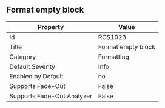 ## Format empty block

Property | Value
--- | --- 
Id | RCS1023
Title | Format empty block
Category | Formatting
Default Severity | Info
Enabled by Default | no
Supports Fade-Out | False
Supports Fade-Out Analyzer | False
